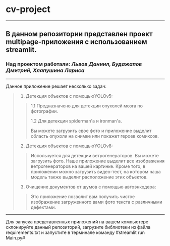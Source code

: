 # cv-project 
___
## В данном репозитории представлен проект multipage-приложения с использованием streamlit. 
### Над проектом работали: ***Львов Даниил, Будажапов Дмитрий, Хлапушина Лариса***
___
Данное приложение решает несколько задач:
>1. Детекция объектов с помощьюYOLOv5:
>>1.1 Предназначено для детекции опухолей мозга по фотографии.
>>
>>1.2 Для детекции spiderman'а и ironman'а.
>>
>>Вы можете загрузить свое фото и приложение выделит область опухоли на снимке или покажет героев комиксов. 
>2. Детекция объектов с помощьюYOLOv8:  
>>Используется для детекции ветрогенераторов.
>>Вы можете загрузить фото. Наше приложение выделит все изображения ветрогенераторов на вашей картинке. Кроме того, в приложении можно загрузить видео-тест, на котором наша модель также               выделит расположение этих объектов.
>3. Очищение документов от шумов с помощью автоэнкодера:
>>Это приложение позволит вам получить чистое изображение загруженного вами фото текста с различными дефектами.
___
Для запуска представленных приложений на вашем компьютере склонируйте данный репозиторий, загрузите библиотеки из файла requirements.txt и запустите в терминале команду #streamlit run Main.py#

